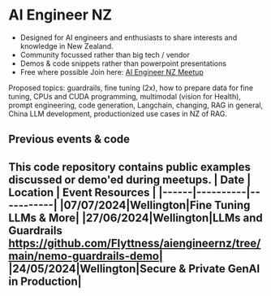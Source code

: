 # AI Engineer NZ 
- Designed for AI engineers and enthusiasts to share interests and knowledge in New Zealand.
- Community focussed rather than big tech / vendor
- Demos & code snippets rather than powerpoint presentations
- Free where possible
Join here: [AI Engineer NZ Meetup](https://lu.ma/aiengineer)

Proposed topics: guardrails, fine tuning (2x), how to prepare data for fine tuning, CPUs and CUDA programming, multimodal (vision for Health), prompt engineering, code generation, Langchain, changing, RAG in general, China LLM development, productionized use cases in NZ of RAG.

## Previous events & code

This code repository contains public examples discussed or demo'ed during meetups. 
| Date | Location | Event Resources | 
|------|----------|-----------|
|07/07/2024|Wellington|Fine Tuning LLMs & More|
|27/06/2024|Wellington|LLMs and Guardrails https://github.com/Flyttness/aiengineernz/tree/main/nemo-guardrails-demo|
|24/05/2024|Wellington|Secure & Private GenAI in Production|
--------------



